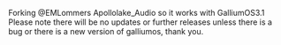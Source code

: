 Forking @EMLommers Apollolake_Audio so it works with GalliumOS3.1
Please note there will be no updates or further releases unless there is a bug or there is a new version of galliumos, thank you.
